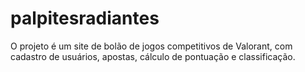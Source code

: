 # palpitesradiantes
O projeto é um site de bolão de jogos competitivos de Valorant, com cadastro de usuários, apostas, cálculo de pontuação e classificação.
